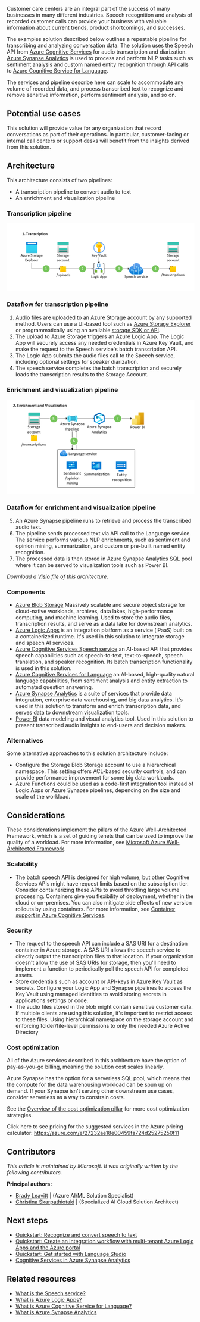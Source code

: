 Customer care centers are an integral part of the success of many businesses in many different industries. Speech recognition and analysis of recorded customer calls can provide your business with valuable information about current trends, product shortcomings, and successes. 

The examples solution described below outlines a repeatable pipeline for transcribing and analyzing conversation data. The solution uses the Speech API from [Azure Cognitive Services](/azure/cognitive-services/speech-service/overview) for audio transcription and diarization. [Azure Synapse Analytics](/azure/synapse-analytics/) is used to process and perform NLP tasks such as sentiment analysis and custom named entity recognition through API calls to [Azure Cognitive Service for Language](/azure/cognitive-services/language-service/). 

The services and pipeline describe here can scale to accommodate any volume of recorded data, and process transcribed text to recognize and remove sensitive information, perform sentiment analysis, and so on.

## Potential use cases
This solution will provide value for any organization that record conversations as part of their operations. In particular, customer-facing or internal call centers or support desks will benefit from the insights derived from this solution. 

## Architecture
This architecture consists of two pipelines: 
* A transcription pipeline to convert audio to text
* An enrichment and visualization pipeline

### Transcription pipeline
![Architecture diagram: ingest and convert speech to text using Azure Cognitive Services](./media/speech-to-text-transcription-pipeline.png)

### Dataflow for transcription pipeline
1. Audio files are uploaded to an Azure Storage account by any supported method. Users can use a UI-based tool such as [Azure Storage Explorer](https://azure.microsoft.com/features/storage-explorer/) or programmatically using an available [storage SDK or API](/azure/storage/blobs/reference).
2. The upload to Azure Storage triggers an Azure Logic App. The Logic App will securely access any needed credentials in Azure Key Vault, and make the request to the Speech service's batch transcription API. 
3. The Logic App submits the audio files call to the Speech service, including optional settings for speaker diarization. 
4. The speech service completes the batch transcription and securely loads the transcription results to the Storage Account. 

### Enrichment and visualization pipeline
![Architecture diagram: transform and enrich transcribed conversations with NLP. Then serve up through visualization tools.](./media/speech-to-text-analytics-nlp-pipeline.png)

### Dataflow for enrichment and visualization pipeline
5. An Azure Synapse pipeline runs to retrieve and process the transcribed audio text. 
6. The pipeline sends processed text via API call to the Language service. The service performs various NLP enrichments, such as sentiment and opinion mining, summarization, and custom or pre-built named entity recognition. 
7. The processed data is then stored in Azure Synapse Analytics SQL pool where it can be served to visualization tools such as Power BI. 

*Download a [Visio file](https://arch-center.azureedge.net/[filename].vsdx) of this architecture.*


### Components
- [Azure Blob Storage](https://azure.microsoft.com/product-categories/storage/) Massively scalable and secure object storage for cloud-native workloads, archives, data lakes, high-performance computing, and machine learning. Used to store the audio files, transcription results, and serve as a data lake for downstream analytics. 
- [Azure Logic Apps](https://azure.microsoft.com/services/logic-apps/) is an integration platform as a service (iPaaS) built on a containerized runtime. It's used in this solution to integrate storage and speech AI services. 
- [Azure Cognitive Services Speech service](https://azure.microsoft.com/services/cognitive-services/speech-services) an AI-based API that provides speech capabilities such as speech-to-text, text-to-speech, speech translation, and speaker recognition. Its batch transcription functionality is used in this solution. 
- [Azure Cognitive Services for Language](https://azure.microsoft.com/services/cognitive-services/language-service/) an AI-based, high-quality natural language capabilities, from sentiment analysis and entity extraction to automated question answering.
- [Azure Synapse Analytics](https://azure.microsoft.com/services/synapse-analytics/) is a suite of services that provide data integration, enterprise data warehousing, and big data analytics. It's used in this solution to transform and enrich transcription data, and serves data to downstream visualization tools.
- [Power BI](https://powerbi.microsoft.com/) data modeling and visual analytics tool. Used in this solution to present transcribed audio insights to end-users and decision makers. 

### Alternatives
Some alternative approaches to this solution architecture include: 
* Configure the Storage Blob Storage account to use a hierarchical namespace. This setting offers ACL-based security controls, and can provide performance improvement for some big data workloads. 
* Azure Functions could be used as a code-first integration tool instead of Logic Apps or Azure Synapse pipelines, depending on the size and scale of the workload.

## Considerations
These considerations implement the pillars of the Azure Well-Architected Framework, which is a set of guiding tenets that can be used to improve the quality of a workload. For more information, see [Microsoft Azure Well-Architected Framework](/azure/architecture/framework).

### Scalability
- The batch speech API is designed for high volume, but other Cognitive Services APIs might have request limits based on the subscription tier. Consider containerizing these APIs to avoid throttling large volume processing. Containers give you flexibility of deployment, whether in the cloud or on-premises. You can also mitigate side effects of new version rollouts by using containers. For more information, see [Container support in Azure Cognitive Services](/azure/cognitive-services/cognitive-services-container-support).

### Security
- The request to the speech API can include a SAS URI for a destination container in Azure storage. A SAS URI allows the speech service to directly output the transcription files to that location. If your organization doesn't allow the use of SAS URIs for storage, then you'll need to implement a function to periodically poll the speech API for completed assets. 
- Store credentials such as account or API-keys in Azure Key Vault as secrets. Configure your Logic App and Synapse pipelines to access the Key Vault using managed identities to avoid storing secrets in applications settings or code. 
- The audio files stored in the blob might contain sensitive customer data. If multiple clients are using this solution, it's important to restrict access to these files. Using hierarchical namespace on the storage account and enforcing folder/file-level permissions to only the needed Azure Active Directory 

### Cost optimization
All of the Azure services described in this architecture have the option of pay-as-you-go billing, meaning the solution cost scales linearly. 

Azure Synapse has the option for a serverless SQL pool, which means that the compute for the data warehousing workload can be spun up on demand. If your Synapse isn't serving other downstream use cases, consider serverless as a way to constrain costs. 

See the [Overview of the cost optimization pillar](/azure/architecture/framework/cost/overview) for more cost optimization strategies.

Click here to see pricing for the suggested services in the Azure pricing calculator: https://azure.com/e/27232ae18e00459fa724d25275250f11


## Contributors
*This article is maintained by Microsoft. It was originally written by the following contributors.*

**Principal authors:** 
 * [Brady Leavitt](https://www.linkedin.com/in/bradyleavitt/) | (Azure AI/ML Solution Specialist)
 * [Christina Skarpathiotaki](https://www.linkedin.com/in/christinaskarpathiotaki/) | (Specialized AI Cloud Solution Architect)

## Next steps
* [Quickstart: Recognize and convert speech to text](/azure/cognitive-services/speech-service/get-started-speech-to-text?tabs=windowsinstall%2Cterminal&pivots=programming-language-python)
* [Quickstart: Create an integration workflow with multi-tenant Azure Logic Apps and the Azure portal](/azure/logic-apps/quickstart-create-first-logic-app-workflow)
* [Quickstart: Get started with Language Studio](/azure/cognitive-services/language-service/language-studio)
* [Cognitive Services in Azure Synapse Analytics](/azure/synapse-analytics/machine-learning/overview-cognitive-services)

## Related resources
- [What is the Speech service?](/azure/cognitive-services/speech-service/overview)
- [What is Azure Logic Apps?](/azure/logic-apps/logic-apps-overview)
- [What is Azure Cognitive Service for Language?](/azure/cognitive-services/language-service/overview)
- [What is Azure Synapse Analytics](/azure/synapse-analytics/overview-what-is)